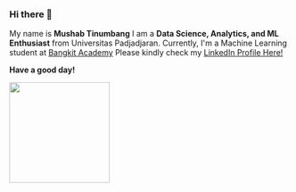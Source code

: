### Hi there 👋

My name is **Mushab Tinumbang**
I am a **Data Science, Analytics, and ML Enthusiast** from Universitas Padjadjaran.
Currently, I'm a Machine Learning student at [Bangkit Academy](https://grow.google/intl/id_id/bangkit/)
Please kindly check my [LinkedIn Profile Here!](https://www.linkedin.com/in/mushab-tinumbang/)

**Have a good day!**

<p align="left">
<a href="https://github.com/MushabTinumbang">
  <img height="180em" src="https://github-readme-stats-eight-theta.vercel.app/api?username=MushabTinumbang&show_icons=true&theme=algolia&include_all_commits=true&count_private=true"/>
</a>
</p>
